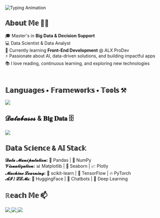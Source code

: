 <!-- Typing SVG Header -->
![Typing Animation](https://readme-typing-svg.herokuapp.com/?font=Righteous&size=25&duration=4000&color=a855f7&lines=Data+is+the+new+oil+📊;Hello+World+🌍;I'm+Meryem+Maftouh+✨;)

## 𝔸𝕓𝕠𝕦𝕥 𝕄𝕖 🙌🏻
🎓 Master's in **Big Data & Decision Support**  
💻 Data Scientist & Data Analyst  
🌱 Currently learning **Front-End Development** @ ALX ProDev  
⚡ Passionate about AI, data-driven solutions, and building impactful apps  
📚 I love reading, continuous learning, and exploring new technologies  

<br>

## 𝕃𝕒𝕟𝕘𝕦𝕒𝕘𝕖𝕤 • 𝔽𝕣𝕒𝕞𝕖𝕨𝕠𝕣𝕜𝕤 • 𝕋𝕠𝕠𝕝𝕤 ⚒
<a href="https://skillicons.dev">
  <img src="https://skillicons.dev/icons?i=c,cpp,java,python,html,css,js,php,laravel,react,nextjs,ts,mysql,git,github,vscode,figma" />
</a>

<br>

## 𝓓𝓪𝓽𝓪𝓫𝓪𝓼𝓮𝓼 & 𝐁𝐢𝐠 𝐃𝐚𝐭𝐚 🗄️

<a href="https://skillicons.dev">
  <img src="https://skillicons.dev/icons?i=mysql,mongodb,hadoop,spark,oracle,xampp,postgresql" />
</a>

<br>



## 𝔻𝕒𝕥𝕒 𝕊𝕔𝕚𝕖𝕟𝕔𝕖 & 𝔸𝕀 𝕊𝕥𝕒𝕔𝕜

**𝓓𝓪𝓽𝓪 𝓜𝓪𝓷𝓲𝓹𝓾𝓵𝓪𝓽𝓲𝓸𝓷:** 🐼 Pandas | 🔢 NumPy  
**𝓥𝓲𝓼𝓾𝓪𝓵𝓲𝔃𝓪𝓽𝓲𝓸𝓷:** 📊 Matplotlib | 🌈 Seaborn | 📈 Plotly  
**𝓜𝓪𝓬𝓱𝓲𝓷𝓮 𝓛𝓮𝓪𝓻𝓷𝓲𝓷𝓰:** 🤖 scikit-learn | 🧠 TensorFlow | 🔥 PyTorch  
**𝓐𝓘 / 𝓛𝓛𝓜𝓼:** 🤖 HuggingFace | 💬 Chatbots | 🧠 Deep Learning

<!-- Statistics commented until ready -->
<!--
## 𝕊𝕥𝕒𝕥𝕚𝕤𝕥𝕚𝕔𝕤 ⚡
<div style="display:flex;flex-direction:row;justify-content:center;">
  <img height="190" src="https://github-readme-stats-salesp07.vercel.app/api?username=MeryemMaftouh&count_private=true&show_icons=true&theme=github_dark_dimmed&rank_icon=github&hide_border=true&border_radius=0" alt="readme stats" />
  <img height="190" src="https://github-readme-stats.vercel.app/api/top-langs?username=MeryemMaftouh&show_icons=true&locale=en&layout=compact&theme=github_dark_dimmed&hide_border=true&border_radius=0&size_weight=0.5&count_weight=0.5&exclude_repo=github-readme-stats" alt="top languages" />
</div>
-->

## ℝ𝕖𝕒𝕔𝕙 𝕄𝕖 📫
<a href="mailto:meryemmaftouh744@gmail.com" target="_blank">
  <img src="https://img.shields.io/badge/Gmail-333333?style=for-the-badge&logo=gmail&logoColor=red" />
</a>

<a href="https://www.linkedin.com/in/meryem-maftouh/" target="_blank">
  <img src="https://img.shields.io/badge/LinkedIn-0077B5?style=for-the-badge&logo=linkedin&logoColor=white" />
</a>

<a href="https://github.com/MeryemMaftouh" target="_blank">
  <img src="https://img.shields.io/badge/GitHub-181717?style=for-the-badge&logo=github&logoColor=white" />
</a>
